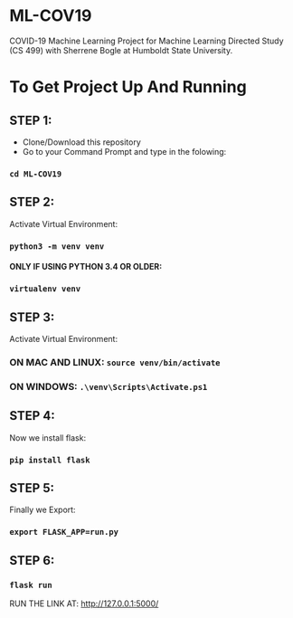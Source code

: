 # ML-COV19
COVID-19 Machine Learning Project for Machine Learning Directed Study (CS 499) with Sherrene Bogle at Humboldt State University.


# To Get Project Up And Running
## STEP 1:
- Clone/Download this repository
- Go to your Command Prompt and type in the folowing: 
### `cd ML-COV19`

## STEP 2:
Activate Virtual Environment: 
### `python3 -m venv venv`

#### ONLY IF USING PYTHON 3.4 OR OLDER:
### `virtualenv venv`

## STEP 3:
Activate Virtual Environment:
### ON MAC AND LINUX: `source venv/bin/activate`
### ON WINDOWS: `.\venv\Scripts\Activate.ps1`

## STEP 4:
Now we install flask: 
### `pip install flask`

## STEP 5:
Finally we Export: 
### `export FLASK_APP=run.py`

## STEP 6: 
### `flask run`
RUN THE LINK AT: http://127.0.0.1:5000/

